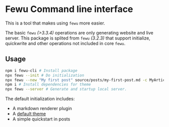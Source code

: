 # Fewu Command line interface

This is a tool that makes using `fewu` more easier.

The basic `fewu` _(>3.3.4)_ operations are only generating website and live server. This package is splited from `fewu` _(3.2.3)_ that support initialize, quickwrite and other operations not included in core `fewu`.

## Usage

```sh
npm i fewu-cli # Install package
npx fewu --init # Do initialization
npx fewu --new "My first post" source/posts/my-first-post.md -c MyArticles -t FirstOfAll
npm i # Install dependencies for theme
npx fewu --server # Generate and startup local server.
```

The default initialization includes:

* A markdown renderer plugin
* A [default theme](//github.com/fewu-swg/fewu-theme-next)
* A simple quickstart in posts